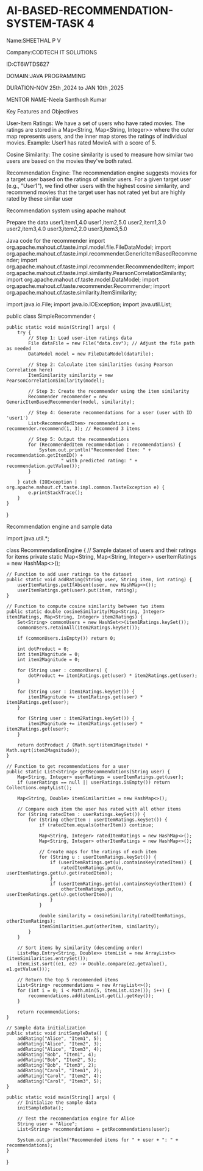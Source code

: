 # AI-BASED-RECOMMENDATION-SYSTEM-TASK 4

Name:SHEETHAL P V

Company:CODTECH IT SOLUTIONS 

ID:CT6WTDS627

DOMAIN:JAVA PROGRAMMING

DURATION-NOV 25th ,2024 to JAN 10th ,2025

MENTOR NAME-Neela Santhosh Kumar

Key Features and Objectives

User-Item Ratings:
We have a set of users who have rated movies. The ratings are stored in a Map<String, Map<String, Integer>> where the outer map represents users, and the inner map stores the ratings of individual movies.
Example: User1 has rated MovieA with a score of 5.

Cosine Similarity:
The cosine similarity is used to measure how similar two users are based on the movies they've both rated.

Recommendation Engine:
The recommendation engine suggests movies for a target user based on the ratings of similar users.
For a given target user (e.g., "User1"), we find other users with the highest cosine similarity, and recommend movies that the target user has not rated yet but are highly rated by these similar user

Recommendation system using apache mahout 

Prepare the data
user1,item1,4.0
user1,item2,5.0
user2,item1,3.0
user2,item3,4.0
user3,item2,2.0
user3,item3,5.0

Java code for the recommender import org.apache.mahout.cf.taste.impl.model.file.FileDataModel;
import org.apache.mahout.cf.taste.impl.recommender.GenericItemBasedRecommender;
import org.apache.mahout.cf.taste.impl.recommender.RecommendedItem;
import org.apache.mahout.cf.taste.impl.similarity.PearsonCorrelationSimilarity;
import org.apache.mahout.cf.taste.model.DataModel;
import org.apache.mahout.cf.taste.recommender.Recommender;
import org.apache.mahout.cf.taste.similarity.ItemSimilarity;

import java.io.File;
import java.io.IOException;
import java.util.List;

public class SimpleRecommender {

    public static void main(String[] args) {
        try {
            // Step 1: Load user-item ratings data
            File dataFile = new File("data.csv"); // Adjust the file path as needed
            DataModel model = new FileDataModel(dataFile);

            // Step 2: Calculate item similarities (using Pearson Correlation here)
            ItemSimilarity similarity = new PearsonCorrelationSimilarity(model);

            // Step 3: Create the recommender using the item similarity
            Recommender recommender = new GenericItemBasedRecommender(model, similarity);

            // Step 4: Generate recommendations for a user (user with ID 'user1')
            List<RecommendedItem> recommendations = recommender.recommend(1, 3); // Recommend 3 items

            // Step 5: Output the recommendations
            for (RecommendedItem recommendation : recommendations) {
                System.out.println("Recommended Item: " + recommendation.getItemID() +
                        " with predicted rating: " + recommendation.getValue());
            }

        } catch (IOException | org.apache.mahout.cf.taste.impl.common.TasteException e) {
            e.printStackTrace();
        }
    }
}

Recommendation engine and sample data 

import java.util.*;

class RecommendationEngine {
    // Sample dataset of users and their ratings for items
    private static Map<String, Map<String, Integer>> userItemRatings = new HashMap<>();

    // Function to add user ratings to the dataset
    public static void addRating(String user, String item, int rating) {
        userItemRatings.putIfAbsent(user, new HashMap<>());
        userItemRatings.get(user).put(item, rating);
    }

    // Function to compute cosine similarity between two items
    public static double cosineSimilarity(Map<String, Integer> item1Ratings, Map<String, Integer> item2Ratings) {
        Set<String> commonUsers = new HashSet<>(item1Ratings.keySet());
        commonUsers.retainAll(item2Ratings.keySet());

        if (commonUsers.isEmpty()) return 0;

        int dotProduct = 0;
        int item1Magnitude = 0;
        int item2Magnitude = 0;

        for (String user : commonUsers) {
            dotProduct += item1Ratings.get(user) * item2Ratings.get(user);
        }

        for (String user : item1Ratings.keySet()) {
            item1Magnitude += item1Ratings.get(user) * item1Ratings.get(user);
        }

        for (String user : item2Ratings.keySet()) {
            item2Magnitude += item2Ratings.get(user) * item2Ratings.get(user);
        }

        return dotProduct / (Math.sqrt(item1Magnitude) * Math.sqrt(item2Magnitude));
    }

    // Function to get recommendations for a user
    public static List<String> getRecommendations(String user) {
        Map<String, Integer> userRatings = userItemRatings.get(user);
        if (userRatings == null || userRatings.isEmpty()) return Collections.emptyList();

        Map<String, Double> itemSimilarities = new HashMap<>();
        
        // Compare each item the user has rated with all other items
        for (String ratedItem : userRatings.keySet()) {
            for (String otherItem : userItemRatings.keySet()) {
                if (ratedItem.equals(otherItem)) continue;

                Map<String, Integer> ratedItemRatings = new HashMap<>();
                Map<String, Integer> otherItemRatings = new HashMap<>();
                
                // Create maps for the ratings of each item
                for (String u : userItemRatings.keySet()) {
                    if (userItemRatings.get(u).containsKey(ratedItem)) {
                        ratedItemRatings.put(u, userItemRatings.get(u).get(ratedItem));
                    }
                    if (userItemRatings.get(u).containsKey(otherItem)) {
                        otherItemRatings.put(u, userItemRatings.get(u).get(otherItem));
                    }
                }

                double similarity = cosineSimilarity(ratedItemRatings, otherItemRatings);
                itemSimilarities.put(otherItem, similarity);
            }
        }

        // Sort items by similarity (descending order)
        List<Map.Entry<String, Double>> itemList = new ArrayList<>(itemSimilarities.entrySet());
        itemList.sort((e1, e2) -> Double.compare(e2.getValue(), e1.getValue()));

        // Return the top 5 recommended items
        List<String> recommendations = new ArrayList<>();
        for (int i = 0; i < Math.min(5, itemList.size()); i++) {
            recommendations.add(itemList.get(i).getKey());
        }

        return recommendations;
    }

    // Sample data initialization
    public static void initSampleData() {
        addRating("Alice", "Item1", 5);
        addRating("Alice", "Item2", 3);
        addRating("Alice", "Item3", 4);
        addRating("Bob", "Item1", 4);
        addRating("Bob", "Item2", 5);
        addRating("Bob", "Item3", 2);
        addRating("Carol", "Item1", 2);
        addRating("Carol", "Item2", 4);
        addRating("Carol", "Item3", 5);
    }

    public static void main(String[] args) {
        // Initialize the sample data
        initSampleData();

        // Test the recommendation engine for Alice
        String user = "Alice";
        List<String> recommendations = getRecommendations(user);

        System.out.println("Recommended items for " + user + ": " + recommendations);
    }
}
